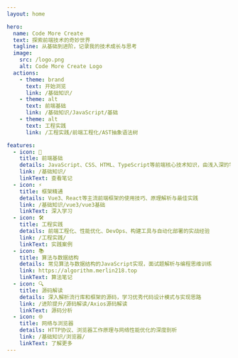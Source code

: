```yaml
---
layout: home

hero:
  name: Code More Create
  text: 探索前端技术的奇妙世界
  tagline: 从基础到进阶，记录我的技术成长与思考
  image:
    src: /logo.png
    alt: Code More Create Logo
  actions:
    - theme: brand
      text: 开始浏览
      link: /基础知识/
    - theme: alt
      text: 前端基础
      link: /基础知识/JavaScript/基础
    - theme: alt
      text: 工程实践
      link: /工程实践/前端工程化/AST抽象语法树

features:
  - icon: 🚀
    title: 前端基础
    details: JavaScript、CSS、HTML、TypeScript等前端核心技术知识，由浅入深的学习笔记与总结
    link: /基础知识/
    linkText: 查看笔记
  - icon: ⚡️
    title: 框架精通
    details: Vue3、React等主流前端框架的使用技巧、原理解析与最佳实践
    link: /基础知识/vue3/vue3基础
    linkText: 深入学习
  - icon: 🛠️
    title: 工程实践
    details: 前端工程化、性能优化、DevOps、构建工具与自动化部署的实战经验
    link: /工程实践/
    linkText: 实践案例
  - icon: 📚
    title: 算法与数据结构
    details: 常见算法与数据结构的JavaScript实现，面试题解析与编程思维训练
    link: https://algorithm.merlin218.top
    linkText: 算法笔记
  - icon: 🔍
    title: 源码解读
    details: 深入解析流行库和框架的源码，学习优秀代码设计模式与实现思路
    link: /进阶提升/源码解读/Axios源码解读
    linkText: 源码分析
  - icon: 🌐
    title: 网络与浏览器
    details: HTTP协议、浏览器工作原理与网络性能优化的深度剖析
    link: /基础知识/浏览器/
    linkText: 了解更多
---
```

